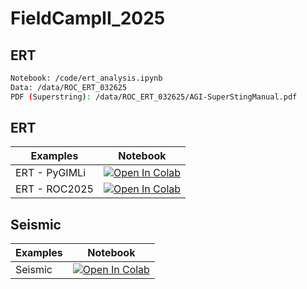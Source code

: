# FieldCampII_2025

## ERT
```bash
Notebook: /code/ert_analysis.ipynb
Data: /data/ROC_ERT_032625
PDF (Superstring): /data/ROC_ERT_032625/AGI-SuperStingManual.pdf
```
## ERT

| Examples | Notebook  |
|---|---|
| ERT - PyGIMLi| [![Open In Colab](https://colab.research.google.com/assets/colab-badge.svg)](https://colab.research.google.com/github/ecastillot/FieldCampII_2025/blob/main/examples/ert/ert_pygimli.ipynb) |
| ERT - ROC2025| [![Open In Colab](https://colab.research.google.com/assets/colab-badge.svg)](https://colab.research.google.com/github/ecastillot/FieldCampII_2025/blob/main/examples/ert/ert_ROC2025.ipynb) |

## Seismic

| Examples | Notebook  |
|---|---|
| Seismic| [![Open In Colab](https://colab.research.google.com/assets/colab-badge.svg)](https://colab.research.google.com/github/ecastillot/FieldCampII_2025/blob/main/code/seismic_analysis.ipynb) |